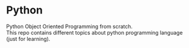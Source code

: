 # Python
Python Object Oriented Programming from scratch. <br>
This repo contains different topics about python programming language (just for learning).

